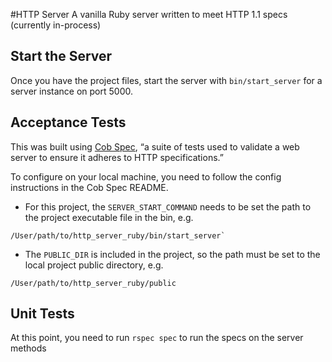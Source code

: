 #HTTP Server
A vanilla Ruby server written to meet HTTP 1.1 specs (currently in-process)

## Start the Server
Once you have the project files, start the server with `bin/start_server` for a server instance on port 5000.

## Acceptance Tests
This was built using [Cob Spec](https://github.com/8thlight/cob_spec), “a suite of tests used to validate a web server
to ensure it adheres to HTTP specifications.”

To configure on your local machine, you need to follow the config instructions in the Cob Spec README.

* For this project, the `SERVER_START_COMMAND` needs to be set the path to the project executable file in the bin, e.g.
```
/User/path/to/http_server_ruby/bin/start_server`
```

* The `PUBLIC_DIR` is included in the project, so the path must be set to the local project public directory, e.g.
```
/User/path/to/http_server_ruby/public
```

## Unit Tests
At this point, you need to run `rspec spec` to run the specs on the server methods


